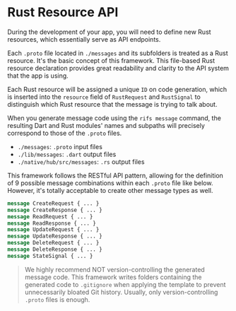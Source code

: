 # Rust Resource API

During the development of your app, you will need to define new Rust resources, which essentially serve as API endpoints.

Each `.proto` file located in `./messages` and its subfolders is treated as a Rust resource. It's the basic concept of this framework. This file-based Rust resource declaration provides great readability and clarity to the API system that the app is using.

Each Rust resource will be assigned a unique `ID` on code generation, which is inserted into the `resource` field of `RustRequest` and `RustSignal` to distinguish which Rust resource that the message is trying to talk about.

When you generate message code using the `rifs message` command, the resulting Dart and Rust modules' names and subpaths will precisely correspond to those of the `.proto` files.

- `./messages`: `.proto` input files
- `./lib/messages`: `.dart` output files
- `./native/hub/src/messages`: `.rs` output files

This framework follows the RESTful API pattern, allowing for the definition of 9 possible message combinations within each `.proto` file like below. However, it's totally acceptable to create other message types as well.

```proto
message CreateRequest { ... }
message CreateResponse { ... }
message ReadRequest { ... }
message ReadResponse { ... }
message UpdateRequest { ... }
message UpdateResponse { ... }
message DeleteRequest { ... }
message DeleteResponse { ... }
message StateSignal { ... }
```

> We highly recommend NOT version-controlling the generated message code. This framework writes folders containing the generated code to `.gitignore` when applying the template to prevent unnecessarily bloated Git history. Usually, only version-controlling `.proto` files is enough.
